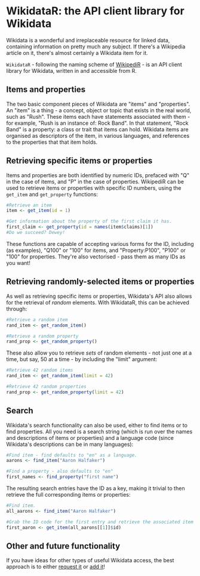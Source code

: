 <!--
%\VignetteEngine{knitr::knitr}
%\VignetteIndexEntry{Introduction to WikidataR}
-->

# WikidataR: the API client library for Wikidata
Wikidata is a wonderful and irreplaceable resource for linked data, containing information on pretty much any subject. If there's a Wikipedia article on it, there's almost certainly a Wikidata item for it.

<code>WikidataR</code> - following the naming scheme of [WikipediR](https://github.com/Ironholds/WikipediR#thanks-and-misc) - is an API client library for Wikidata, written in and accessible from R.

## Items and properties
The two basic component pieces of Wikidata are "items" and "properties". An "item" is a thing - a concept, object or
topic that exists in the real world, such as "Rush". These items each have statements associated with them - for
example, "Rush is an instance of: Rock Band". In that statement, "Rock Band" is a property: a class or trait
that items can hold. Wikidata items are organised as descriptors of the item, in various languages, and references to the properties that that item holds.

## Retrieving specific items or properties
Items and properties are both identified by numeric IDs, prefaced with "Q" in the case of items,
and "P" in the case of properties. WikipediR can be used to retrieve items or properties with specific
ID numbers, using the <code>get\_item</code> and <code>get\_property</code> functions:


```r
#Retrieve an item 
item <- get_item(id = 1)

#Get information about the property of the first claim it has.
first_claim <- get_property(id = names(item$claims)[1])
#Do we succeed? Dewey!
```

These functions are capable of accepting various forms for the ID, including (as examples), "Q100" or "100"
for items, and "Property:P100", "P100" or "100" for properties. They're also vectorised - pass them as many IDs as you want!

## Retrieving randomly-selected items or properties
As well as retrieving specific items or properties, Wikidata's API also allows for the retrieval of *random*
elements. With WikidataR, this can be achieved through:


```r
#Retrieve a random item
rand_item <- get_random_item()

#Retrieve a random property
rand_prop <- get_random_property()
```

These also allow you to retrieve *sets* of random elements - not just one at a time, but say, 50 at a time - by including the "limit" argument:


```r
#Retrieve 42 random items
rand_item <- get_random_item(limit = 42)

#Retrieve 42 random properties
rand_prop <- get_random_property(limit = 42)
```

## Search
Wikidata's search functionality can also be used, either to find items or to find properties. All you need is
a search string (which is run over the names and descriptions of items or properties) and a language code
(since Wikidata's descriptions can be in many languages):


```r
#Find item - find defaults to "en" as a language.
aarons <- find_item("Aaron Halfaker")

#Find a property - also defaults to "en"
first_names <- find_property("first name")
```

The resulting search entries have the ID as a key, making it trivial to then retrieve the full corresponding
items or properties:


```r
#Find item.
all_aarons <- find_item("Aaron Halfaker")

#Grab the ID code for the first entry and retrieve the associated item data.
first_aaron <- get_item(all_aarons[[1]]$id)
```

## Other and future functionality
If you have ideas for other types of useful Wikidata access, the best approach
is to either [request it](https://github.com/TS404/WikidataR/issues) or [add it](https://github.com/TS404/WikidataR/pulls)!
